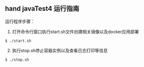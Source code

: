 ## hand javaTest4 运行指南

运行程序步骤：

1. 打开命令行窗口执行start.sh文件创建相关镜像以及docker应用部署
````
$ ./start.sh
````
2. 执行stop.sh停止容器实例以及查看日志打印等信息
````
$ ./stop.sh
````